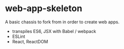 # web-app-skeleton

A basic chassis to fork from in order to create web apps.

- transpiles ES6, JSX with Babel / webpack
- ESLint
- React, ReactDOM